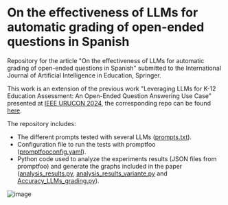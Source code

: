 # On the effectiveness of LLMs for automatic grading of open-ended questions in Spanish
Repository for the article "On the effectiveness of LLMs for automatic grading of open-ended questions in Spanish" submitted to the International Journal of Artificial Intelligence in Education, Springer.

This work is an extension of the previous work "Leveraging LLMs for K-12 Education Assessment: An Open-Ended Question Answering Use Case" presented at [IEEE URUCON 2024](https://ieeexplore.ieee.org/document/10850479/), the corresponding repo can be found [here](https://github.com/gcapde/eval_llms_edutech_assessment).


The repository includes:

* The different prompts tested with several LLMs ([prompts.txt](https://github.com/gcapde/eval_LLMs_grading_Spanish/blob/main/prompts.txt)).
* Configuration file to run the tests with promptfoo ([promptfooconfig.yaml](https://github.com/gcapde/eval_LLMs_grading_Spanish/blob/main/promptfooconfig.yaml)).
* Python code used to analyze the experiments results (JSON files from promptfoo) and generate the graphs included in the paper ([analysis_results.py](https://github.com/gcapde/eval_LLMs_grading_Spanish/blob/main/analysis_results.py), [analysis_results_variante.py](https://github.com/gcapde/eval_LLMs_grading_Spanish/blob/main/analysis_results_variante.py) and [Accuracy_LLMs_grading.py](https://github.com/gcapde/eval_LLMs_grading_Spanish/blob/main/Accuracy_LLMs_grading.ipynb)).

![image](https://github.com/user-attachments/assets/c69a54f3-146d-484f-a2f3-c10317f26a5d)


